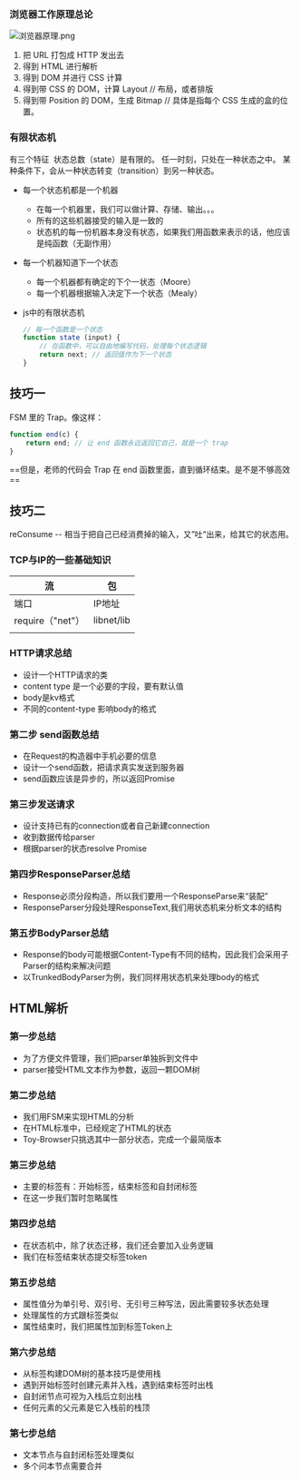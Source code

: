 ### 浏览器工作原理总论
![浏览器原理.png](https://wx4.sinaimg.cn/mw690/007h6QB6gy1ggyriilyf3j315w04r79q.jpg) 
1. 把 URL 打包成 HTTP 发出去
2. 得到 HTML 进行解析
3. 得到 DOM 并进行 CSS 计算
4. 得到带 CSS 的 DOM，计算 Layout // 布局，或者排版
5. 得到带 Position 的 DOM，生成 Bitmap  // 具体是指每个 CSS 生成的盒的位置。

### 有限状态机

有三个特征
​	状态总数（state）是有限的。
​	任一时刻，只处在一种状态之中。
​	某种条件下，会从一种状态转变（transition）到另一种状态。

- 每一个状态机都是一个机器

  - 在每一个机器里，我们可以做计算、存储、输出。。。
  - 所有的这些机器接受的输入是一致的
  - 状态机的每一份机器本身没有状态，如果我们用函数来表示的话，他应该是纯函数（无副作用）

- 每一个机器知道下一个状态

  - 每一个机器都有确定的下个一状态（Moore）
  - 每一个机器根据输入决定下一个状态（Mealy）

- js中的有限状态机

  ```javascript
  // 每一个函数是一个状态
  function state (input) {
      // 在函数中，可以自由地编写代码，处理每个状态逻辑
      return next; // 返回值作为下一个状态
  }
  ```

## 技巧一
FSM 里的 Trap。像这样：

```javascript
function end(c) {
	return end; // 让 end 函数永远返回它自己，就是一个 trap
}
```
==但是，老师的代码会 Trap 在 end 函数里面，直到循环结束。是不是不够高效==

## 技巧二

reConsume -- 相当于把自己已经消费掉的输入，又”吐“出来，给其它的状态用。

### TCP与IP的一些基础知识

| 流               | 包         |
| ---------------- | ---------- |
| 端口             | IP地址     |
| require（"net"） | libnet/lib |
|                  |            |

### HTTP请求总结

- 设计一个HTTP请求的类
- content type 是一个必要的字段，要有默认值
- body是kv格式
- 不同的content-type 影响body的格式

### 第二步 send函数总结

- 在Request的构造器中手机必要的信息
- 设计一个send函数，把请求真实发送到服务器
- send函数应该是异步的，所以返回Promise

### 第三步发送请求

- 设计支持已有的connection或者自己新建connection
- 收到数据传给parser
- 根据parser的状态resolve Promise

### 第四步ResponseParser总结

- Response必须分段构造，所以我们要用一个ResponseParse来“装配”
- ResponseParser分段处理ResponseText,我们用状态机来分析文本的结构

### 第五步BodyParser总结

- Response的body可能根据Content-Type有不同的结构，因此我们会采用子Parser的结构来解决问题
- 以TrunkedBodyParser为例，我们同样用状态机来处理body的格式



## HTML解析

### 第一步总结

- 为了方便文件管理，我们把parser单独拆到文件中
- parser接受HTML文本作为参数，返回一颗DOM树

### 第二步总结

- 我们用FSM来实现HTML的分析
- 在HTML标准中，已经规定了HTML的状态
- Toy-Browser只挑选其中一部分状态，完成一个最简版本

### 第三步总结

- 主要的标签有：开始标签，结束标签和自封闭标签
- 在这一步我们暂时忽略属性

### 第四步总结

- 在状态机中，除了状态迁移，我们还会要加入业务逻辑
- 我们在标签结束状态提交标签token

### 第五步总结

- 属性值分为单引号、双引号、无引号三种写法，因此需要较多状态处理
- 处理属性的方式跟标签类似
- 属性结束时，我们把属性加到标签Token上

### 第六步总结

- 从标签构建DOM树的基本技巧是使用栈
- 遇到开始标签时创建元素并入栈，遇到结束标签时出栈
- 自封闭节点可视为入栈后立刻出栈
- 任何元素的父元素是它入栈前的栈顶

### 第七步总结

- 文本节点与自封闭标签处理类似
- 多个问本节点需要合并




